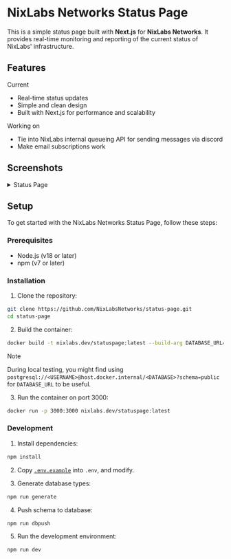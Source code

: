 # NixLabs Networks Status Page

This is a simple status page built with **Next.js** for **NixLabs Networks**. It provides real-time monitoring and reporting of the current status of NixLabs' infrastructure.

## Features

Current
- Real-time status updates
- Simple and clean design
- Built with Next.js for performance and scalability

Working on
- Tie into NixLabs internal queueing API for sending messages via discord
- Make email subscriptions work

## Screenshots

<details>
    <summary>Status Page</summary>
    <img src="./screenshot.png" alt="Status Page Screenshot" />
</details>

## Setup

To get started with the NixLabs Networks Status Page, follow these steps:

### Prerequisites

- Node.js (v18 or later)
- npm (v7 or later)

### Installation

1. Clone the repository:
  ```bash
  git clone https://github.com/NixLabsNetworks/status-page.git
  cd status-page
  ```

2. Build the container:
  ```bash
  docker build -t nixlabs.dev/statuspage:latest --build-arg DATABASE_URL="<SOME DATABASE URL HERE>" .
  ```
> [!NOTE]
> During local testing, you might find using `postgresql://<USERNAME>@host.docker.internal/<DATABASE>?schema=public` for `DATABASE_URL` to be useful.

3. Run the container on port 3000:
  ```bash
  docker run -p 3000:3000 nixlabs.dev/statuspage:latest
  ```

### Development

1. Install dependencies:
  ```bash
  npm install
  ```

2. Copy [`.env.example`](./.env.example) into `.env`, and modify.

3. Generate database types:
  ```bash
  npm run generate
  ```

4. Push schema to database:
  ```bash
  npm run dbpush
  ```

5. Run the development environment:
  ```bash
  npm run dev
  ```

